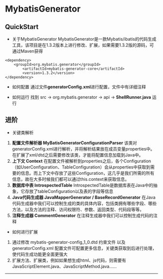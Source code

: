 # MybatisGenerator

## QuickStart
* 关于MybatisGenerator
MybatisGenerator是一款Mybatis/ibatis的代码生成工具，该项目是在1.3.2版本上进行修改、扩展，如果需要1.3.2版的源码，可通过Maven获得
```
<dependency>
    <groupId>org.mybatis.generator</groupId>
        <artifactId>mybatis-generator-core</artifactId>
        <version>1.3.2</version>
</dependency>
```
* 如何配置
通过文件**generatorConfig.xml**进行配置，文件中有详细注释

* 如何运行
找到 src -> org.mybatis.generator -> api -> **ShellRunner.java** 运行


## 进阶 
* 关键类解析
1.  **配置文件解析器 MyBatisGeneratorConfigurationParser**
该类对generatorConfig.xml进行解析，并将解析结果放在成员变量properties中。在扩展了xml/dtd之后需要修改该类，才能将配置信息加载到Java中。
2. **上下文 Context**
在配置文件被解析到properties之后，各个Configuration（如UserConfiguration、TableConfiguration）会从properties中获取到需要的信息。而上下文中存放了这些Configuration，这几乎是我们所需的所有信息，故在大多时候我们都可以通过this.context来获取信息。
3. **数据库中表 IntrospectedTable**
IntrospectedTable是数据库表在Java中的抽象，它存放了tableConfiguration以及表的字段等信息
4. **Java代码生成器 JavaMapperGenerator / BaseRecordGenerator**
在Java代码生成器中我们可以控制生成的类的具体内容，包括类拥有哪些字段、哪些方法，以及方法的注释、访问权限符、参数、返回类型、代码段等等。
5. **注释生成器 CommentGenerator**
在注释生成器中我们可以控制生成代码的注释

* 如何进行扩展
1. 通过修改 mybatis-generator-config_1_0.dtd 约束文件 以及 generatorConfig.xml 配置文件可配置更多信息，关键类获取到后进行处理，使代码生成功能更全面更强大
2. 扩展方法、扩展类，例如如果想生成html、js代码，则需要有JavaScriptElement.java、JavaScriptMethod.java……

---
